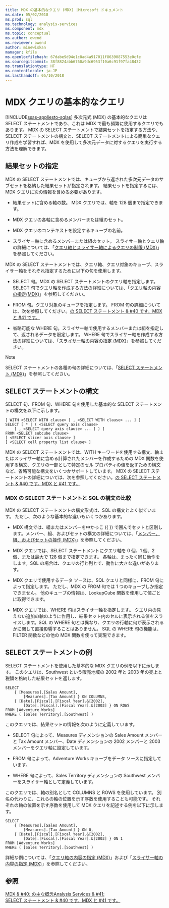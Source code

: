 ```yaml
---
title: MDX の基本的なクエリ (MDX) |Microsoft ドキュメント
ms.date: 05/02/2018
ms.prod: sql
ms.technology: analysis-services
ms.component: mdx
ms.topic: conceptual
ms.author: owend
ms.reviewer: owend
author: minewiskan
manager: kfile
ms.openlocfilehash: 67dabe9d94e1c8ad4a917011f8639087553e0cfe
ms.sourcegitcommit: 38f8824abb6760a9dc6953f10a6c91f97fa48432
ms.translationtype: HT
ms.contentlocale: ja-JP
ms.lasthandoff: 05/10/2018
---
```

# <a name="mdx-query---the-basic-query"></a>MDX クエリの基本的なクエリ
[!INCLUDE[ssas-appliesto-sqlas](../../../includes/ssas-appliesto-sqlas.md)]
  多次元式 (MDX) の基本的なクエリは SELECT ステートメントであり、これは MDX で最も頻繁に使用するクエリでもあります。 MDX の SELECT ステートメントで結果セットを指定する方法や、SELECT ステートメントの構文と、SELECT ステートメントによる簡単なクエリ作成を学習すれば、MDX を使用して多次元データに対するクエリを実行する方法を理解できます。  
  
## <a name="specifying-a-result-set"></a>結果セットの指定  
 MDX の SELECT ステートメントでは、キューブから返された多次元データのサブセットを格納した結果セットが指定されます。 結果セットを指定するには、MDX クエリに次の情報を含める必要があります。  
  
-   結果セットに含める軸の数。 MDX クエリでは、軸を 128 個まで指定できます。  
  
-   MDX クエリの各軸に含めるメンバーまたは組のセット。  
  
-   MDX クエリのコンテキストを設定するキューブの名前。  
  
-   スライサー軸に含めるメンバーまたは組のセット。 スライサー軸とクエリ軸の詳細については、「[クエリ軸とスライサー軸によるクエリの制限 (MDX)](../../../analysis-services/multidimensional-models/mdx/mdx-query-and-slicer-axes-restricting-the-query.md)」を参照してください。  
  
 MDX の SELECT ステートメントでは、クエリ軸、クエリ対象のキューブ、スライサー軸をそれぞれ指定するために以下の句を使用します。  
  
-   SELECT 句。MDX の SELECT ステートメントのクエリ軸を指定します。 SELECT 句でクエリ軸を作成する方法の詳細については、「[クエリ軸の内容の指定(MDX)](../../../analysis-services/multidimensional-models/mdx/mdx-query-and-slicer-axes-specify-the-contents-of-a-query-axis.md)」を参照してください。  
  
-   FROM 句。クエリ対象のキューブを指定します。 FROM 句の詳細については、次を参照してください。[の SELECT ステートメント & #40 です。MDX と #41 です。](../../../mdx/mdx-data-manipulation-select.md)  
  
-   省略可能な WHERE 句。スライサー軸で使用するメンバーまたは組を指定して、返されるデータを限定します。 WHERE 句でスライサー軸を作成する方法の詳細については、「[スライサー軸の内容の指定 (MDX)](../../../analysis-services/multidimensional-models/mdx/mdx-query-and-slicer-axes-specify-the-contents-of-a-slicer-axis.md)」を参照してください。  
  
> [!NOTE]  
>  SELECT ステートメントの各種の句の詳細については、「[SELECT ステートメント (MDX)](../../../mdx/mdx-data-manipulation-select.md)」を参照してください。  
  
## <a name="select-statement-syntax"></a>SELECT ステートメントの構文  
 SELECT 句、FROM 句、WHERE 句を使用した基本的な SELECT ステートメントの構文を以下に示します。  
  
```  
[ WITH <SELECT WITH clause> [ , <SELECT WITH clause> ... ] ]   
SELECT [ * | ( <SELECT query axis clause>   
    [ , <SELECT query axis clause> ... ] ) ]  
FROM <SELECT subcube clause>   
[ <SELECT slicer axis clause> ]  
[ <SELECT cell property list clause> ]  
```  
  
 MDX の SELECT ステートメントでは、WITH キーワードを使用する構文、軸またはスライサー軸に含める計算されたメンバーを作成するための MDX 関数を使用する構文、クエリの一部として特定のセル プロパティの値を返すための構文など、省略可能な構文をいくつかサポートしています。 MDX の SELECT ステートメントの詳細については、次を参照してください。[の SELECT ステートメント & #40 です。MDX と #41 です。](../../../mdx/mdx-data-manipulation-select.md)  
  
### <a name="comparing-the-syntax-of-the-mdx-select-statement-to-sql"></a>MDX の SELECT ステートメントと SQL の構文の比較  
 MDX の SELECT ステートメントの構文形式は、SQL の構文とよく似ています。 ただし、次のような基本的な違いもいくつかあります。  
  
-   MDX 構文では、組またはメンバーを中かっこ ({ }) で囲んでセットと区別します。メンバー、組、およびセットの構文の詳細については、「[メンバー、組、およびセットの操作 (MDX)](../../../analysis-services/multidimensional-models/mdx/working-with-members-tuples-and-sets-mdx.md)」を参照してください。  
  
-   MDX クエリでは、SELECT ステートメントにクエリ軸を 0 個、1 個、2 個、または最大で 128 個まで指定できます。 各軸は、まったく同じ動作をします。SQL の場合は、クエリの行と列とで、動作に大きな違いがあります。  
  
-   MDX クエリで使用するデータ ソースは、SQL クエリと同様に、FROM 句によって指定します。 ただし、MDX の FROM 句では 1 つのキューブしか指定できません。 他のキューブの情報は、LookupCube 関数を使用して値ごとに取得できます。  
  
-   MDX クエリでは、WHERE 句はスライサー軸を指定します。 クエリ内の見えない追加の軸のように作用し、結果セット内のセルに表示される値をスライスします。SQL の WHERE 句とは異なり、クエリの行軸に何が表示されるかに関して直接影響することはありません。 SQL の WHERE 句の機能は、FILTER 関数などの他の MDX 関数を使って実現できます。  
  
## <a name="select-statement-example"></a>SELECT ステートメントの例  
 SELECT ステートメントを使用した基本的な MDX クエリの例を以下に示します。 このクエリは、Southwest という販売地域の 2002 年と 2003 年の売上と税額を格納した結果セットを返します。  
  
```  
SELECT  
    { [Measures].[Sales Amount],   
        [Measures].[Tax Amount] } ON COLUMNS,  
    { [Date].[Fiscal].[Fiscal Year].&[2002],   
        [Date].[Fiscal].[Fiscal Year].&[2003] } ON ROWS  
FROM [Adventure Works]  
WHERE ( [Sales Territory].[Southwest] )  
```  
  
 このクエリでは、結果セットの情報を次のように定義しています。  
  
-   SELECT 句によって、Measures ディメンションの Sales Amount メンバーと Tax Amount メンバー、Date ディメンションの 2002 メンバーと 2003 メンバーをクエリ軸に設定しています。  
  
-   FROM 句によって、Adventure Works キューブをデータ ソースに指定しています。  
  
-   WHERE 句によって、Sales Territory ディメンションの Southwest メンバーをスライサー軸として定義しています。  
  
 このクエリでは、軸の別名として COLUMNS と ROWS を使用しています。 別名の代わりに、これらの軸の位置を示す序数を使用することも可能です。 それぞれの軸の位置を示す序数を使用して MDX クエリを記述する例を以下に示します。  
  
```  
SELECT  
    { [Measures].[Sales Amount],   
        [Measures].[Tax Amount] } ON 0,  
    { [Date].[Fiscal].[Fiscal Year].&[2002],   
        [Date].[Fiscal].[Fiscal Year].&[2003] } ON 1  
FROM [Adventure Works]  
WHERE ( [Sales Territory].[Southwest] )  
```  
  
 詳細な例については、「[クエリ軸の内容の指定 (MDX)](../../../analysis-services/multidimensional-models/mdx/mdx-query-and-slicer-axes-specify-the-contents-of-a-query-axis.md)」および「[スライサー軸の内容の指定 (MDX)](../../../analysis-services/multidimensional-models/mdx/mdx-query-and-slicer-axes-specify-the-contents-of-a-slicer-axis.md)」を参照してください。  
  
## <a name="see-also"></a>参照  
 [MDX & #40; の主な概念Analysis Services & #41;](../../../analysis-services/multidimensional-models/mdx/key-concepts-in-mdx-analysis-services.md)   
 [SELECT ステートメント & #40 です。MDX と #41 です。](../../../mdx/mdx-data-manipulation-select.md)  
  
  
